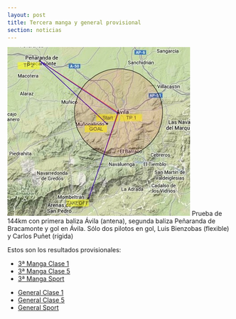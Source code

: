 ```yaml
---
layout: post
title: Tercera manga y general provisional
section: noticias
---
```


<img class="right" src="images/manga_3.jpg" alt="Mapa de la segunda manga"/>
Prueba de 144km con primera baliza Ávila (antena), segunda baliza Peñaranda de Bracamonte y gol en Ávila. Sólo dos pilotos en gol, Luis Bienzobas (flexible) y Carlos Puñet (rígida)

Estos son los resultados provisionales:

<ul>
        <li><a href="clasificaciones/Manga3clase1.html">3ª Manga Clase 1</a></li>
        <li><a href="clasificaciones/Manga3-Clase5.html">3ª Manga Clase 5</a></li>
        <li><a href="clasificaciones/Manga3claseSport.html">3ª Manga Sport</a></li>
</ul>
<ul>
        <li><a href="clasificaciones/General-clase1_dia3.html">General Clase 1</a></li>
        <li><a href="clasificaciones/General-Clase5_dia3.html">General Clase 5</a></li>
        <li><a href="clasificaciones/General-Clasesport_dia3.html">General Sport</a></li>
</ul>


